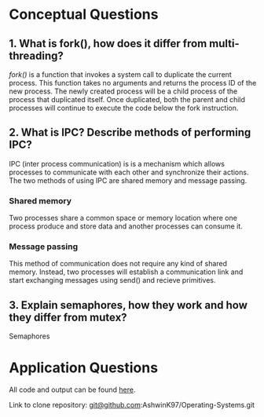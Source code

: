 # Conceptual Questions

## 1. What is fork(), how does it differ from multi-threading?
*fork()* is a function that invokes a system call to duplicate the current process. This function takes no arguments and returns the process ID of the new process. The newly created process will be a child process of the process that duplicated itself. Once duplicated, both the parent and child processes will continue to execute the code below the fork instruction.

## 2. What is IPC? Describe methods of performing IPC?
IPC (inter process communication) is is a mechanism which allows processes to communicate with each other and synchronize their actions. The two methods of using IPC are shared memory and message passing.

### Shared memory
Two processes share a common space or memory location where one process produce and store data and another processes can consume it.

### Message passing
This method of communication does not require any kind of shared memory. Instead, two processes will establish a communication link and start exchanging messages using send() and recieve primitives.

## 3. Explain semaphores, how they work and how they differ from mutex?
Semaphores

# Application Questions
All code and output can be found [here](https://github.com/AshwinK97/Operating-Systems/tree/master/Tutorials/Tutorial%206).

Link to clone repository: git@github.com:AshwinK97/Operating-Systems.git